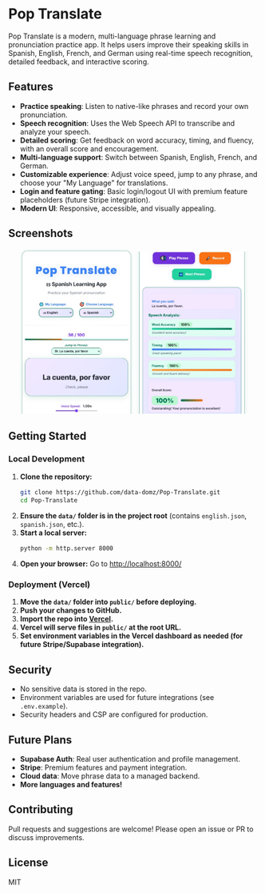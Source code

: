 # Pop Translate

Pop Translate is a modern, multi-language phrase learning and pronunciation practice app. It helps users improve their speaking skills in Spanish, English, French, and German using real-time speech recognition, detailed feedback, and interactive scoring.

## Features
- **Practice speaking**: Listen to native-like phrases and record your own pronunciation.
- **Speech recognition**: Uses the Web Speech API to transcribe and analyze your speech.
- **Detailed scoring**: Get feedback on word accuracy, timing, and fluency, with an overall score and encouragement.
- **Multi-language support**: Switch between Spanish, English, French, and German.
- **Customizable experience**: Adjust voice speed, jump to any phrase, and choose your "My Language" for translations.
- **Login and feature gating**: Basic login/logout UI with premium feature placeholders (future Stripe integration).
- **Modern UI**: Responsive, accessible, and visually appealing.

## Screenshots

<div align="center">
  <img src="screenshots/main.jpg" alt="Main App Screen" width="45%" />
  <img src="screenshots/feedback.jpg" alt="Speech Analysis Feedback" width="45%" />
</div>

## Getting Started

### Local Development
1. **Clone the repository:**
   ```sh
   git clone https://github.com/data-domz/Pop-Translate.git
   cd Pop-Translate
   ```
2. **Ensure the `data/` folder is in the project root** (contains `english.json`, `spanish.json`, etc.).
3. **Start a local server:**
   ```sh
   python -m http.server 8000
   ```
4. **Open your browser:**
   Go to [http://localhost:8000/](http://localhost:8000/)

### Deployment (Vercel)
1. **Move the `data/` folder into `public/` before deploying.**
2. **Push your changes to GitHub.**
3. **Import the repo into [Vercel](https://vercel.com/).**
4. **Vercel will serve files in `public/` at the root URL.**
5. **Set environment variables in the Vercel dashboard as needed (for future Stripe/Supabase integration).**

## Security
- No sensitive data is stored in the repo.
- Environment variables are used for future integrations (see `.env.example`).
- Security headers and CSP are configured for production.

## Future Plans
- **Supabase Auth**: Real user authentication and profile management.
- **Stripe**: Premium features and payment integration.
- **Cloud data**: Move phrase data to a managed backend.
- **More languages and features!**

## Contributing
Pull requests and suggestions are welcome! Please open an issue or PR to discuss improvements.

## License
MIT 
